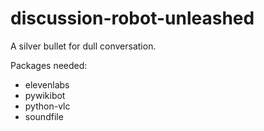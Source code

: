 # discussion-robot-unleashed
A silver bullet for dull conversation.

Packages needed:
* elevenlabs
* pywikibot
* python-vlc
* soundfile
